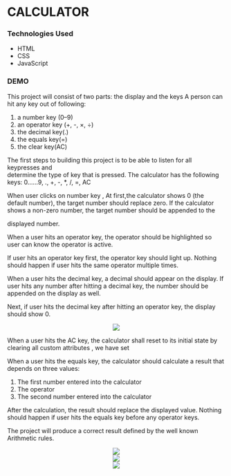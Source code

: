 # CALCULATOR

### Technologies Used
* HTML
* CSS
* JavaScript

### DEMO 

<p align="center"
<img src="cal1.JPG">
</p>

This project will consist of two parts: the display and the keys
A person can hit any key out of following:
1.	a number key (0–9)
2.	an operator key (+, -, ×, ÷)
3.	the decimal key(.)
4.	the equals key(=)
5.	the clear key(AC)

The first steps to building this project is to be able to listen for all keypresses and  
determine the type of key that is pressed. 
The calculator has the following keys: 0……9, ., +, -, *, /,  =, AC

When user clicks on number key ,
At first,the calculator shows 0 (the default number), the target number should replace zero.
If the calculator shows a non-zero number, the target number should be appended to the 

displayed number.
         
 



When a user hits an operator key, the operator should be highlighted so user can 
know the operator is active.

If user hits an operator key first, the operator key should light up.
 Nothing should happen if user hits the same operator multiple times.
 

When a user hits the decimal key, a decimal should appear on the display.
 If user hits any number after hitting a decimal key, the number should be appended on the 
display as well.

 

Next, if user hits the decimal key after hitting an operator key, the display should show 0.
 
<p align="center">
<img src="cal2.JPG">
</p>

When a user hits the AC key, the calculator shall reset to its initial state by clearing all 
custom attributes , we have set

When a user hits the equals key, the calculator should calculate a result that depends 
on three values:
1.	The first number entered into the calculator
2.	The operator
3.	The second number entered into the calculator

After the calculation, the result should replace the displayed value.
Nothing should happen if user hits the equals key before any operator keys.


         

           

The project will produce a correct result defined by the well  known Arithmetic rules. 
                                        

<p align="center">
<img src="cal3.JPG">
<br/>
<img src="cal4.JPG">
<br/>
<img src="cal5.JPG">

</p>

